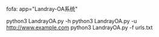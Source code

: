 fofa: app="Landray-OA系统"

python3 LandrayOA.py -h
python3 LandrayOA.py -u http://www.example.com
python3 LandrayOA.py -f urls.txt





